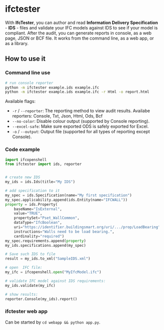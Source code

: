 # ifctester

With **IfcTester**, you can author and read **Information Delivery Specification** - **IDS** - files and validate your IFC models against IDS to see if your model is compliant. After the audit, you can generate reports in console, as a web page, JSON or BCF file. It works from the command line, as a web app, or as a library.

## How to use it

### Command line use


```bash
# run console reporter
python -m ifctester example.ids example.ifc
python -m ifctester example.ids example.ifc -r Html -o report.html
```

Available flags:

- ``-r`` / ``--reporter``: The reporting method to view audit results. Availabe reporters: Console, Txt, Json, Html, Ods, Bcf
- ``--no-color``: Disable colour output (supported by Console reporting).
- ``--excel-safe``: Make sure exported ODS is safely exported for Excel.
- ``-o`` / ``--output``: Output file (supported for all types of reporting except Console).

### Code example

```python
import ifcopenshell
from ifctester import ids, reporter


# create new IDS
my_ids = ids.Ids(title="My IDS")

# add specification to it
my_spec = ids.Specification(name="My first specification")
my_spec.applicability.append(ids.Entity(name="IFCWALL"))
property = ids.Property(
    baseName="IsExternal",
    value="TRUE", 
    propertySet="Pset_WallCommon", 
    dataType="IfcBoolean",
    uri="https://identifier.buildingsmart.org/uri/.../prop/LoadBearing", 
    instructions="Walls need to be load bearing.",
    cardinality="required")
my_spec.requirements.append(property)
my_ids.specifications.append(my_spec)

# Save such IDS to file
result = my_ids.to_xml("SampleIDS.xml")

# open  IFC file:
my_ifc = ifcopenshell.open("MyIfcModel.ifc")

# validate IFC model against IDS requirements:
my_ids.validate(my_ifc)

# show results:
reporter.Console(my_ids).report()
```


### ifctester web app

Can be started by `cd webapp && python app.py`.
